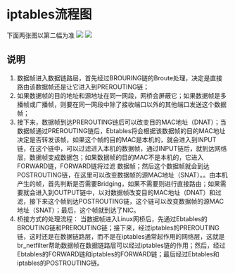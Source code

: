 iptables流程图
===
下面两张图以第二幅为准
![](../images/20190409154520568.png)
![](../images/Netfilter-packet-flow.svg)

## 说明
1. 数据帧进入数据链路层，首先经过BROURING链的Broute处理，决定是直接路由该数据帧还是让它进入到PREROUTING链；
2. 如果数据帧的目的地址和源地址在同一网段，网桥会屏蔽它；如果数据帧是多播帧或广播帧，则要在同一网段中除了接收端口以外的其他端口发送这个数据帧；
3. 接下来，数据帧到达PREROUTING链后可以改变目的MAC地址（DNAT）；当数据帧通过PREROUTING链后，Ebtables将会根据该数据帧的目的MAC地址决定是否转发该帧，如果这个帧的目的MAC是本机的，就会进入到INPUT链，在这个链中，可以过滤进入本机的数据帧，通过INPUT链后，就到达网络层，数据帧变成数据包；如果数据帧的目的MAC不是本机的，它进入FORWARD链，FORWARD链将过滤  数据帧；然后这个数据帧就会到达POSTROUTING链，在这里可以改变数据帧的源MAC地址（SNAT）。。由本机产生的帧，首先判断是否需要Bridging，如果不需要则进行直接路由；如果需要就会进入到OUTPUT链中，以对数据帧改变目的MAC地址（DNAT）和过滤，接下来这个帧到达POSTROUTING链，这个链可以改变数据帧的源MAC地址（SNAT）；最后，这个帧就到达了NIC。  
4. 桥接方式的处理流程： 当数据帧进入Linux网桥后，先通过Ebtables的BROUTING链和PREROUTING链；接下来，经过iptables的PREROUTING链，这时还是在数据链路层，而不是在iptables通常起作用的网络层，这就是br_netfilter帮助数据帧在数据链路层可以经过iptables链的作用；然后，经过Ebtables的FORWARD链和iptables的FORWARD链；最后经过Ebtables和iptables的POSTROUTING链。